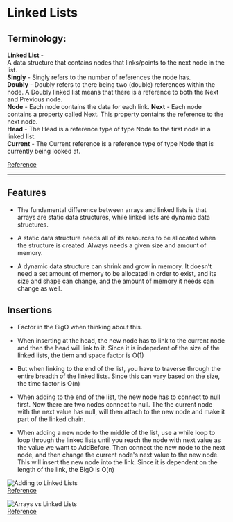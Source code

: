 # Linked Lists


## Terminology: 
__Linked List__ -   
A data structure that contains nodes that links/points to the next node in the list.  
__Singly__ - Singly refers to the number of references the node has.  
__Doubly__ - Doubly refers to there being two (double) references within the node. A Doubly linked list means that there is a reference to both the Next and Previous node.  
__Node__ - Each node contains the data for each link.
__Next__ - Each node contains a property called Next. This property contains the reference to the next node.  
__Head__ - The Head is a reference type of type Node to the first node in a linked list.  
__Current__ - The Current reference is a reference type of type Node that is currently being looked at. 

[Reference](https://codefellows.github.io/common_curriculum/data_structures_and_algorithms/Code_401/class-05/resources/singly_linked_list.html)

-----
## Features
* The fundamental difference between arrays and linked lists is that arrays are static data structures, while linked lists are dynamic data structures.  

* A static data structure needs all of its resources to be allocated when the structure is created. Always needs a given size and amount of memory.  
* A dynamic data structure can shrink and grow in memory. It doesn’t need a set amount of memory to be allocated in order to exist, and its size and shape can change, and the amount of memory it needs can change as well.  
## Insertions  
* Factor in the BigO when thinking about this. 
* When inserting at the head, the new node has to link to the current node and then the head will link to it. Since it is indepedent of the size of the linked lists, the tiem and space factor is O(1)

* But when linking to the end of the list, you have to traverse through the entire breadth of the linked lists. Since this can vary based on the size, the time factor is O(n)  

* When adding to the end of the list, the new node has to connect to null first. Now there are two nodes connect to null. The the current node with the next value has null, will then attach to the new node and make it part of the linked chain.

* When adding a new node to the middle of the list, use a while loop to loop through the linked lists until you reach the node with next value as the value we want to AddBefore. Then connect the new node to the next node, and then change the current node's next value to the new node. This will insert the new node into the link. Since it is dependent on the length of the link, the BigO is O(n)

![Adding to Linked Lists](https://miro.medium.com/max/1400/1*Jy5tjwrMdtpGl2ceq4f94A.jpeg)  
[Reference](https://medium.com/basecs/whats-a-linked-list-anyway-part-2-131d96f71996)


![Arrays vs Linked Lists](https://miro.medium.com/max/1400/1*cUehR5S18XSoVLaPNfNzlA.jpeg)  
[Reference](https://medium.com/basecs/whats-a-linked-list-anyway-part-2-131d96f71996)